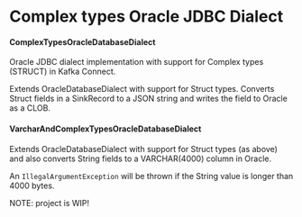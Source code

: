# Complex types Oracle JDBC Dialect
#### ComplexTypesOracleDatabaseDialect
Oracle JDBC dialect implementation with support for Complex types (STRUCT) in Kafka Connect.

Extends OracleDatabaseDialect with support for Struct types.
Converts Struct fields in a SinkRecord to a JSON string and writes the field to Oracle as a CLOB.


#### VarcharAndComplexTypesOracleDatabaseDialect
Extends OracleDatabaseDialect with support for Struct types (as above) and also converts String fields to a VARCHAR(4000) column in Oracle.

An `IllegalArgumentException` will be thrown if the String value is longer than 4000 bytes.



NOTE: project is WIP!
